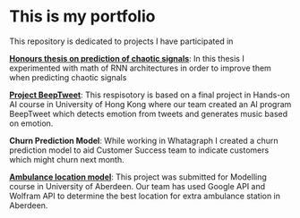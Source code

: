 # This is my portfolio

This repository is dedicated to projects I have participated in

[**Honours thesis on prediction of chaotic signals**](https://github.com/justsvykas/Is-Chaos-Good-For-Reservoir-Computing-): In this thesis I experimented with math of RNN architectures in order to improve them when predicting chaotic signals

[**Project BeepTweet**](https://github.com/justsvykas/BeepTweet): This respisotory is based on a final project in Hands-on AI course in University of Hong Kong where our team created an AI program BeepTweet which detects emotion from tweets and generates music based on emotion.

**Churn Prediction Model**: While working in Whatagraph I created a churn prediction model to aid Customer Success team to indicate customers which might churn next month.

[**Ambulance location model**](https://github.com/justsvykas/ambulance_location_model/tree/main): This project was submitted for Modelling course in University of Aberdeen. Our team has used Google API and Wolfram API to determine the best location for extra ambulance station in Aberdeen.






